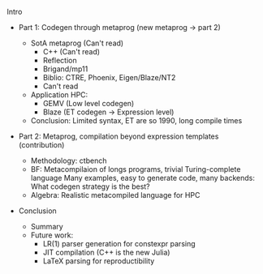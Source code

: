 Intro

- Part 1: Codegen through metaprog (new metaprog -> part 2)
  - SotA metaprog (Can't read)
    - C++ (Can't read)
    - Reflection
    - Brigand/mp11
    - Biblio: CTRE, Phoenix, Eigen/Blaze/NT2
    - Can't read
  - Application HPC:
    - GEMV (Low level codegen)
    - Blaze (ET codegen -> Expression level)
  - Conclusion: Limited syntax, ET are so 1990, long compile times

- Part 2: Metaprog, compilation beyond expression templates (contribution)
  - Methodology: ctbench
  - BF: Metacompilaion of longs programs, trivial Turing-complete language
    Many examples, easy to generate code, many backends:
    What codegen strategy is the best?
  - Algebra: Realistic metacompiled language for HPC

- Conclusion
  - Summary
  - Future work:
    - LR(1) parser generation for constexpr parsing
    - JIT compilation (C++ is the new Julia)
    - LaTeX parsing for reproductibility
